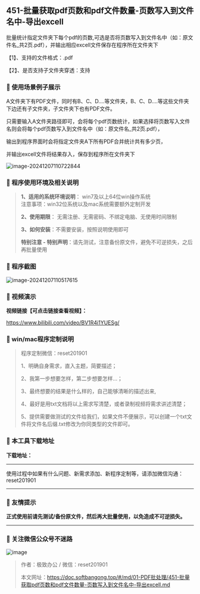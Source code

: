 ## 451-批量获取pdf页数和pdf文件数量-页数写入到文件名中-导出excell

批量统计指定文件夹下每个pdf的页数,可选是否将页数写入到文件名中（如：原文件名_共2页.pdf），并输出相应excell文件保存在程序所在文件夹下

【1】、支持的文件格式：.pdf  

【2】、是否支持子文件夹穿透：支持  

### 📑 使用场景例子展示

A文件夹下有PDF文件，同时有B、C、D....等文件夹，B、C、D....等这些文件夹下边还有子文件夹，子文件夹下也有PDF文件。



只需要输入A文件夹路径即可，会将每个pdf页数统计，如果选择将页数写入文件名则会将每个pdf页数写入到文件名中（如：原文件名_共2页.pdf），



输出到程序界面时会将指定文件夹A下所有PDF合并统计共有多少页，



并输出excell文件将结果存入，保存到程序所在文件夹下

![image-20241207110722844](../../imags/image-20241207110722844.png)

### 📑 程序使用环境及相关说明

> **1、适用的系统环境说明**： win7及以上64位win操作系统  
> 注意事项：win32位系统以及mac系统需要额外定制开发  
>
> **2、使用期限**： 无需注册、无需密码、不绑定电脑、无使用时间限制  
>
> **3、如何安装**：不需要安装，按照说明使用即可  
>
> **特别注意 - 特别声明**：请先测试，注意备份原文件，避免不可逆损失，之后再批量使用

### 📑 程序截图

![image-20241207110517615](../../imags/image-20241207110517615.png)

### 📑 视频演示

**视频链接【可点击链接查看视频】：**

https://www.bilibili.com/video/BV1R4i1YUESg/

### 📑 win/mac程序定制说明

> 程序定制微信：reset201901  
>
> 1、明确自身需求，直入主题，简要描述；
>
> 2、我第一步想要怎样，第二步想要怎样...； 
>
> 3、最终想要的结果是什么样的，自己能够清晰的描述出来,  
>
> 4、最好是用txt文档将以上需求写清楚，或者录制视频将需求讲述清楚；  
>
> 5、提供需要做测试的文件给我们，如果文件不便展示，可以创建一个txt文件将文件名后缀.txt修改为你同类型的文件即可。  

### 📑 本工具下载地址

**下载地址：**

------

使用过程中如果有什么问题、新需求添加、新程序定制等，请添加微信沟通：reset201901

------

### 📑 友情提示

**正式使用前请先测试/备份原文件，然后再大批量使用，以免造成不可逆损失。**

------

### 📑 关注微信公众号不迷路

![image](https://s2.loli.net/2024/11/02/tK9T7jxLcuv5rUk.png)

> 作者：极致办公  /  微信：reset201901
>
> 本文网址：https://doc.softbangong.top/#/md/01-PDF批处理/451-批量获取pdf页数和pdf文件数量-页数写入到文件名中-导出excell.md